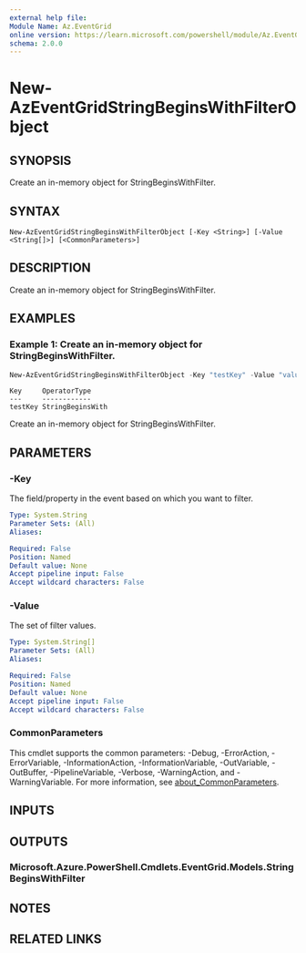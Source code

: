 ```yaml
---
external help file:
Module Name: Az.EventGrid
online version: https://learn.microsoft.com/powershell/module/Az.EventGrid/new-azeventgridstringbeginswithfilterobject
schema: 2.0.0
---
```


# New-AzEventGridStringBeginsWithFilterObject

## SYNOPSIS
Create an in-memory object for StringBeginsWithFilter.

## SYNTAX

```
New-AzEventGridStringBeginsWithFilterObject [-Key <String>] [-Value <String[]>] [<CommonParameters>]
```

## DESCRIPTION
Create an in-memory object for StringBeginsWithFilter.

## EXAMPLES

### Example 1: Create an in-memory object for StringBeginsWithFilter.
```powershell
New-AzEventGridStringBeginsWithFilterObject -Key "testKey" -Value "value1","value2"
```

```output
Key     OperatorType
---     ------------
testKey StringBeginsWith
```

Create an in-memory object for StringBeginsWithFilter.

## PARAMETERS

### -Key
The field/property in the event based on which you want to filter.

```yaml
Type: System.String
Parameter Sets: (All)
Aliases:

Required: False
Position: Named
Default value: None
Accept pipeline input: False
Accept wildcard characters: False
```

### -Value
The set of filter values.

```yaml
Type: System.String[]
Parameter Sets: (All)
Aliases:

Required: False
Position: Named
Default value: None
Accept pipeline input: False
Accept wildcard characters: False
```

### CommonParameters
This cmdlet supports the common parameters: -Debug, -ErrorAction, -ErrorVariable, -InformationAction, -InformationVariable, -OutVariable, -OutBuffer, -PipelineVariable, -Verbose, -WarningAction, and -WarningVariable. For more information, see [about_CommonParameters](http://go.microsoft.com/fwlink/?LinkID=113216).

## INPUTS

## OUTPUTS

### Microsoft.Azure.PowerShell.Cmdlets.EventGrid.Models.StringBeginsWithFilter

## NOTES

## RELATED LINKS

